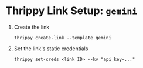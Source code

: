 # Thrippy Link Setup: `gemini`

1. Create the link

   ```shell
   thrippy create-link --template gemini
   ```

2. Set the link's static credentials

   ```shell
   thrippy set-creds <link ID> --kv "api_key=..."
   ```
